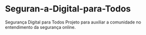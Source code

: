 # Seguran-a-Digital-para-Todos
Segurança Digital para Todos Projeto para auxiliar a comunidade no entendimento da segurança online.
